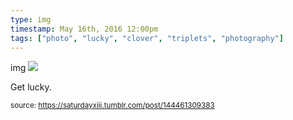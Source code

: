 ```yaml
---
type: img
timestamp: May 16th, 2016 12:00pm
tags: ["photo", "lucky", "clover", "triplets", "photography"]
---
```

img
<img src="https://saturdayxiii.github.io/media/144461309383.jpg"/>

Get lucky.
 
      
      
      
      
      
  
<small>source: https://saturdayxiii.tumblr.com/post/144461309383</small>